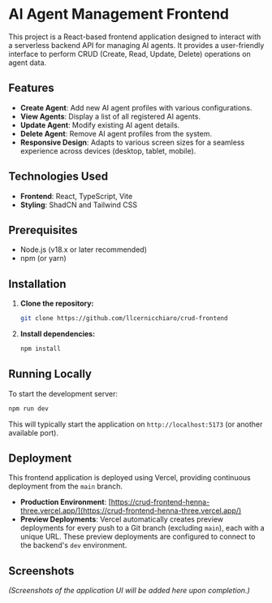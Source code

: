 # AI Agent Management Frontend

This project is a React-based frontend application designed to interact with a serverless backend API for managing AI agents. It provides a user-friendly interface to perform CRUD (Create, Read, Update, Delete) operations on agent data.

## Features

- **Create Agent**: Add new AI agent profiles with various configurations.
- **View Agents**: Display a list of all registered AI agents.
- **Update Agent**: Modify existing AI agent details.
- **Delete Agent**: Remove AI agent profiles from the system.
- **Responsive Design**: Adapts to various screen sizes for a seamless experience across devices (desktop, tablet, mobile).

## Technologies Used

- **Frontend**: React, TypeScript, Vite
- **Styling**: ShadCN and Tailwind CSS
  <!-- - **State Management**: (If applicable, add here, e.g., React Query, Redux, Zustand) -->
  <!-- - **Routing**: (If applicable, add here, e.g., React Router) -->

## Prerequisites

- Node.js (v18.x or later recommended)
- npm (or yarn)

## Installation

1.  **Clone the repository:**

    ```bash
    git clone https://github.com/llcernicchiaro/crud-frontend
    ```

2.  **Install dependencies:**
    ```bash
    npm install
    ```

## Running Locally

To start the development server:

```bash
npm run dev
```

This will typically start the application on `http://localhost:5173` (or another available port).

## Deployment

This frontend application is deployed using Vercel, providing continuous deployment from the `main` branch.

-   **Production Environment**: [https://crud-frontend-henna-three.vercel.app/](https://crud-frontend-henna-three.vercel.app/)
-   **Preview Deployments**: Vercel automatically creates preview deployments for every push to a Git branch (excluding `main`), each with a unique URL. These preview deployments are configured to connect to the backend's `dev` environment.

## Screenshots

_(Screenshots of the application UI will be added here upon completion.)_

